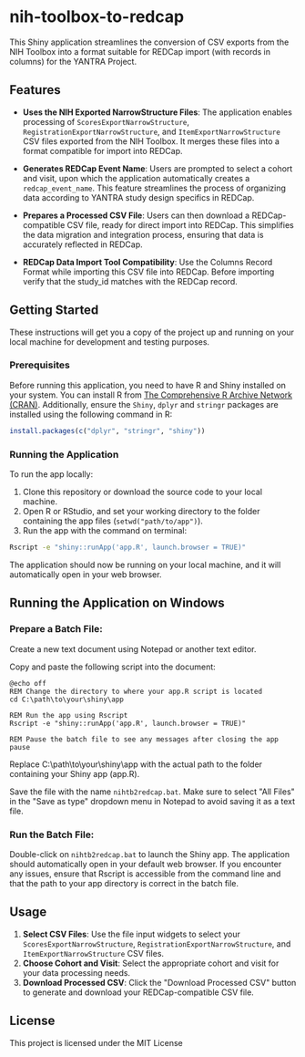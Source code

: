# nih-toolbox-to-redcap
This Shiny application streamlines the conversion of CSV exports from the NIH Toolbox into a format suitable for REDCap import (with records in columns) for the YANTRA Project.


## Features

- **Uses the NIH Exported NarrowStructure Files**: The application enables processing of `ScoresExportNarrowStructure`, `RegistrationExportNarrowStructure`, and `ItemExportNarrowStructure` CSV files exported from the NIH Toolbox. It merges these files into a format compatible for import into REDCap.

- **Generates REDCap Event Name**: Users are prompted to select a cohort and visit, upon which the application automatically creates a `redcap_event_name`. This feature streamlines the process of organizing data according to YANTRA study design specifics in REDCap.

- **Prepares a Processed CSV File**: Users can then download a REDCap-compatible CSV file, ready for direct import into REDCap. This simplifies the data migration and integration process, ensuring that data is accurately reflected in REDCap.

- **REDCap Data Import Tool Compatibility**: Use the Columns Record Format while importing this CSV file into REDCap. Before importing verify that the study_id matches with the REDCap record.


## Getting Started

These instructions will get you a copy of the project up and running on your local machine for development and testing purposes.

### Prerequisites

Before running this application, you need to have R and Shiny installed on your system. You can install R from [The Comprehensive R Archive Network (CRAN)](https://cran.r-project.org/).
Additionally, ensure the `Shiny`, `dplyr` and `stringr` packages are installed using the following command in R:

```R
install.packages(c("dplyr", "stringr", "shiny"))
```


### Running the Application

To run the app locally:

1. Clone this repository or download the source code to your local machine.
2. Open R or RStudio, and set your working directory to the folder containing the app files (`setwd("path/to/app")`).
3. Run the app with the command on terminal:

```bash
Rscript -e "shiny::runApp('app.R', launch.browser = TRUE)"
```

The application should now be running on your local machine, and it will automatically open in your web browser.

## Running the Application on Windows

### Prepare a Batch File:

Create a new text document using Notepad or another text editor.

Copy and paste the following script into the document:

```
@echo off
REM Change the directory to where your app.R script is located
cd C:\path\to\your\shiny\app

REM Run the app using Rscript
Rscript -e "shiny::runApp('app.R', launch.browser = TRUE)"

REM Pause the batch file to see any messages after closing the app
pause
```

Replace C:\path\to\your\shiny\app with the actual path to the folder containing your Shiny app (app.R).

Save the file with the name `nihtb2redcap.bat`. Make sure to select "All Files" in the "Save as type" dropdown menu in Notepad to avoid saving it as a text file.

### Run the Batch File:

Double-click on `nihtb2redcap.bat` to launch the Shiny app. The application should automatically open in your default web browser.
If you encounter any issues, ensure that Rscript is accessible from the command line and that the path to your app directory is correct in the batch file.

## Usage

1. **Select CSV Files**: Use the file input widgets to select your `ScoresExportNarrowStructure`, `RegistrationExportNarrowStructure`, and `ItemExportNarrowStructure` CSV files.
2. **Choose Cohort and Visit**: Select the appropriate cohort and visit for your data processing needs.
3. **Download Processed CSV**: Click the "Download Processed CSV" button to generate and download your REDCap-compatible CSV file.


## License

This project is licensed under the MIT License 
